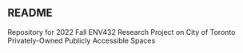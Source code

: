 ## README

Repository for 2022 Fall ENV432 Research Project on City of Toronto Privately-Owned Publicly Accessible Spaces